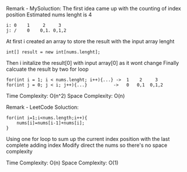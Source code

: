 Remark - MySoluction:
The first idea came up with the counting of index position
Estimated nums lenght is 4
```
i: 0    1     2     3
j: /    0    0,1. 0,1,2 
```

At first i created an array to store the result with the input array lenght

```
int[] result = new int[nums.lenght];
```

Then i initalize the result[0] with input array[0] as it wont change
Finally calcuate the result by two for loop

```
for(int i = 1; i < nums.lenght; i++){...} ->  1    2     3
for(int j = 0; j < i; j++){...}          ->   0   0,1  0,1,2
```

Time Complexity: O(n^2)
Space Complexity: O(n)


Remark - LeetCode Soluction:
```
for(int i=1;i<nums.length;i++){
    nums[i]=nums[i-1]+nums[i];
}
```

Using one for loop to sum up the current index position with the last complete adding index
Modify direct the nums so there's no space complexity

Time Complexity: O(n)
Space Complexity: O(1)